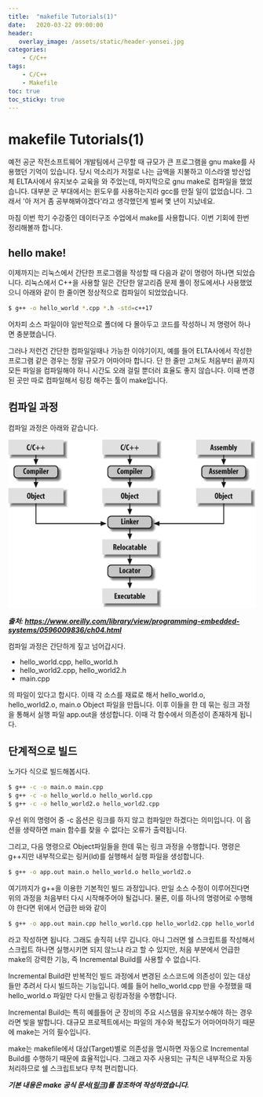 ```yaml
---
title:  "makefile Tutorials(1)"
date:   2020-03-22 09:00:00
header:
   overlay_image: /assets/static/header-yonsei.jpg
categories: 
    - C/C++
tags:
    - C/C++
    - Makefile
toc: true
toc_sticky: true
---
```


# makefile Tutorials(1)

예전 공군 작전소프트웨어 개발팀에서 근무할 때 규모가 큰 프로그램을 gnu make를 사용했던 기억이 있습니다. 당시 억소리가 저절로 나는 금액을 지불하고 이스라엘 방산업체 ELTA사에서 유지보수 교육을 와 주었는데, 마지막으로 gnu make로 컴파일을 했었습니다. 대부분 군 부대에서는 윈도우를 사용하는지라 gcc를 만질 일이 없었습니다. 그래서 '아 저거 좀 공부해봐야겠다'라고 생각했던게 벌써 몇 년이 지났네요.

마침 이번 학기 수강중인 데이터구조 수업에서 make를 사용합니다. 이번 기회에 한번 정리해볼까 합니다. 

<!--more-->

## hello make!

이제까지는 리눅스에서 간단한 프로그램을 작성할 때 다음과 같이 명령어 하나면 되었습니다. 리눅스에서 C++을 사용할 일은 간단한 알고리즘 문제 풀이 정도에서나 사용했었으니 아래와 같이 한 줄이면 정상적으로 컴파일이 되었었습니다.

```bash
$ g++ -o hello_world *.cpp *.h -std=c++17
```

어차피 소스 파일이야 일반적으로 폴더에 다 몰아두고 코드를 작성하니 저 명령어 하나면 충분했습니다. 

그러나 저런건 간단한 컴파일일때나 가능한 이야기이지, 예를 들어 ELTA사에서 작성한 프로그램 같은 경우는 정말 규모가 어마어마 합니다. 단 한 줄만 고쳐도 처음부터 끝까지 모든 파일을 컴파일해야 하니 시간도 오래 걸릴 뿐더러 효율도 좋지 않습니다. 이때 변경된 곳만 따로 컴파일해서 링킹 해주는 툴이 make입니다.



## 컴파일 과정

컴파일 과정은 아래와 같습니다.

![figure](/assets/posts/2020-03-22-makefile-1/figure-1.png)

***출처: https://www.oreilly.com/library/view/programming-embedded-systems/0596009836/ch04.html***


컴파일 과정은 간단하게 짚고 넘어갑시다. 

- hello_world.cpp, hello_world.h
- hello_world2.cpp, hello_world2.h
- main.cpp

의 파일이 있다고 합시다. 이때 각 소스를 재료로 해서 hello_world.o, hello_world2.o, main.o Object 파일을 만듭니다. 이후 이들을 한 데 묶는 링크 과정을 통해서 실행 파일 app.out을 생성합니다. 이때 각 함수에서 의존성이 존재하게 됩니다.

## 단계적으로 빌드

노가다 식으로 빌드해봅시다. 

```bash
$ g++ -c -o main.o main.cpp
$ g++ -c -o hello_world.o hello_world.cpp
$ g++ -c -o hello_world2.o hello_world2.cpp
```

우선 위의 명령어 중 -c 옵션은 링크를 하지 않고 컴파일만 하겠다는 의미입니다. 이 옵션을 생략하면 main 함수를 찾을 수 없다는 오류가 출력됩니다.

그리고, 다음 명령으로 Object파일들을 한데 묶는 링크 과정을 수행합니다. 명령은 g++지만 내부적으로는 링커(ld)를 실행해서 실행 파일을 생성합니다.

```bash
$ g++ -o app.out main.o hello_world.o hello_world2.o
```

여기까지가 g++을 이용한 기본적인 빌드 과정입니다. 만일 소스 수정이 이루어진다면 위의 과정을 처음부터 다시 시작해주어야 될겁니다. 물론, 이를 하나의 명령어로 수행해야 한다면 위에서 언급한 바와 같이


```bash
$ g++ -o app.out main.cpp hello_world.cpp hello_world2.cpp hello_world.h hello_world2.h
```

라고 작성하면 됩니다. 그래도 솔직히 너무 깁니다. 아니 그러면 쉘 스크립트를 작성해서 스크립트 하나면 실행시키면 되지 않느냐 라고 할 수 있지만, 처음 부분에서 언급한 make의 강력한 기능, 즉 Incremental Build를 사용할 수 없습니다. 

Incremental Build란 반복적인 빌드 과정에서 변경된 소스코드에 의존성이 있는 대상들만 추려서 다시 빌드하는 기능입니다. 예를 들어 hello_world.cpp 만을 수정했을 때 hello_world.o 파일만 다시 만들고 링킹과정을 수행합니다.

Incremental Build는 특히 예를들어 군 장비의 주요 시스템을 유지보수해야 하는 경우라면 빛을 발합니다. 대규모 프로젝트에서는 파일의 개수와 복잡도가 어마어마하기 때문에 make는 거의 필수입니다.

make는 makefile에서 대상(Target)별로 의존성을 명시하면 자동으로 Incremental Build를 수행하기 때문에 효율적입니다. 그래고 자주 사용되는 규칙은 내부적으로 자동처리하므로 쉘 스크립트보다 무척 편리합니다.


***기본 내용은 make 공식 문서([링크](https://www.gnu.org/software/make/manual/html_node/index.html))를 참조하여 작성하였습니다.***